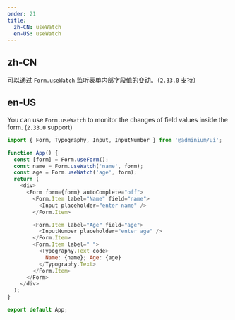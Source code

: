 ```yaml
---
order: 21
title:
  zh-CN: useWatch
  en-US: useWatch
---
```


## zh-CN

可以通过 `Form.useWatch` 监听表单内部字段值的变动。（`2.33.0` 支持）


## en-US

You can use `Form.useWatch` to monitor the changes of field values inside the form. (`2.33.0` support)


```js
import { Form, Typography, Input, InputNumber } from '@adminium/ui';

function App() {
  const [form] = Form.useForm();
  const name = Form.useWatch('name', form);
  const age = Form.useWatch('age', form);
  return (
    <div>
      <Form form={form} autoComplete="off">
        <Form.Item label="Name" field="name">
          <Input placeholder="enter name" />
        </Form.Item>

        <Form.Item label="Age" field="age">
          <InputNumber placeholder="enter age" />
        </Form.Item>
        <Form.Item label=" ">
          <Typography.Text code>
            Name: {name}; Age: {age}
          </Typography.Text>
        </Form.Item>
      </Form>
    </div>
  );
}

export default App;
```
